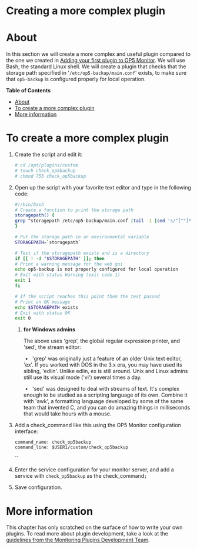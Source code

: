 # Creating a more complex plugin

# About

In this section we will create a more complex and useful plugin compared to the one we created in [Adding your first plugin to OP5 Monitor](Adding_your_first_plugin_to_op5_Monitor). We will use Bash, the standard Linux shell.
We will create a plugin that checks that the storage path specified in '`/etc/op5-backup/main.conf`' exists, to make sure that `op5-backup` is configured properly for local operation.

**Table of Contents**

-   [About](#Creatingamorecomplexplugin-About)
-   [To create a more complex plugin](#Creatingamorecomplexplugin-Tocreateamorecomplexplugin)
-   [More information](#Creatingamorecomplexplugin-Moreinformation)

# To create a more complex plugin

1.  Create the script and edit it:

    ``` {.bash data-syntaxhighlighter-params="brush: bash; gutter: false; theme: Confluence" data-theme="Confluence" style="brush: bash; gutter: false; theme: Confluence"}
    # cd /opt/plugins/custom 
    # touch check_op5backup 
    # chmod 755 check_op5backup
    ```

2.  Open up the script with your favorite text editor and type in the following code:

    ``` {.bash data-syntaxhighlighter-params="brush: bash; gutter: false; theme: Confluence" data-theme="Confluence" style="brush: bash; gutter: false; theme: Confluence"}
    #!/bin/bash
    # Create a function to print the storage path
    storagepath() {
    grep ^storagepath /etc/op5-backup/main.conf |tail -1 |sed 's/^[^"]*"//g' | sed 's/"$//g'
    }

    # Put the storage path in an environmental variable
    STORAGEPATH=`storagepath`

    # Test if the storagepath exists and is a directory
    if [[ ! -d "$STORAGEPATH" ]]; then
    # Print a warning message for the web gui
    echo op5-backup is not properly configured for local operation
    # Exit with status Warning (exit code 1) 
    exit 1
    fi

    # If the script reaches this point then the test passed
    # Print an OK message
    echo $STORAGEPATH exists
    # Exit with status OK
    exit 0
    ```

    1.  **for Windows admins**

        The above uses 'grep', the global regular expression printer, and 'sed', the stream editor:

         •   'grep' was originally just a feature of an older Unix text editor, 'ex'. If you worked with DOS in the 3.x era, you may have used its sibling, 'edlin'. Unlike edlin, ex is still around. Unix and Linux admins still use its visual mode ('vi') several times a day.

         •   'sed' was designed to deal with streams of text. It's complex enough to be studied as a scripting language of its own. Combine it with 'awk', a formatting language developed by some of the same team that invented C, and you can do amazing things in milliseconds that would take hours with a mouse.

3.  Add a check\_command like this using the OP5 Monitor configuration interface:

    ``` {.text data-syntaxhighlighter-params="brush: text; gutter: false; theme: Confluence" data-theme="Confluence" style="brush: text; gutter: false; theme: Confluence"}
    command_name: check_op5backup
    command_line: $USER1/custom/check_op5backup
    ```

    ``

4.  Enter the service configuration for your monitor server, and add a service with `check_op5backup` as the check\_command`;`
5.  Save configuration.

# More information

This chapter has only scratched on the surface of how to write your own plugins. To read more about plugin development, take a look at the [guidelines from the Monitoring Plugins Development Team](https://www.monitoring-plugins.org/doc/guidelines.html).

 

